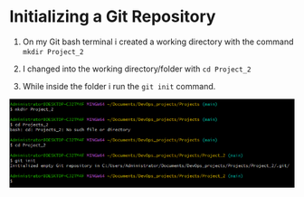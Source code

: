 #   Initializing a Git Repository

1.  On my Git bash terminal i created a working directory with the command `mkdir Project_2`

2.  I changed into the working directory/folder with `cd Project_2`

3.  While inside the folder i run the `git init` command.

![Alt text](<images/Screenshot 2024-01-01 212849.png>)
